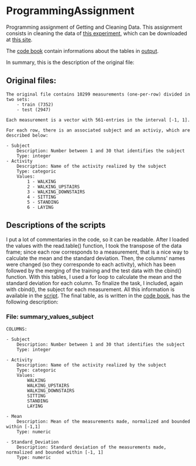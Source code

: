 # ProgrammingAssignment
Programming assignment of Getting and Cleaning Data.
This assignment consists in cleaning the data of [this experiment](http://archive.ics.uci.edu/ml/datasets/Human+Activity+Recognition+Using+Smartphones), which can be downloaded at [this site](http://archive.ics.uci.edu/ml/datasets/Human+Activity+Recognition+Using+Smartphones).

The [code book](https://github.com/tdsh-ux/ProgrammingAssignment/blob/master/CodeBook.md) contain informations about the tables in [output](https://github.com/tdsh-ux/ProgrammingAssignment/tree/master/output).

In summary, this is the description of the original file:

## Original files:
	The original file contains 10299 measurements (one-per-row) divided in two sets:
		- train (7352)
		- test (2947)
		
	Each measurement is a vector with 561-entries in the interval [-1, 1].
	
	For each row, there is an associated subject and an activiy, which are described below:
	
	- Subject
		Description: Number between 1 and 30 that identifies the subject
		Type: integer
	- Activity
		Description: Name of the activity realized by the subject
		Type: categoric
		Values:
			1 - WALKING
			2 - WALKING_UPSTAIRS
			3 - WALKING_DOWNSTAIRS
			4 - SITTING
			5 - STANDING
			6 - LAYING
      
## Descriptions of the scripts

I put a lot of commentaries in the code, so it can be readable. 
After I loaded the values with the read.table() function, I took the transpose of the data frame; since each row corresponds to a measurement, that is a nice way to calculate the mean and the standard deviation. Then, the columns' names were changed (so they corresponde to each activity), which has been followed by the merging of the training and the test data with the cbind() function. With this tables, I used a for loop to calculate the mean and the standard deviation for each column. To finalize the task, I included, again with cbind(), the subject for each measurement. All this information is available in the [script](https://github.com/tdsh-ux/ProgrammingAssignment/blob/master/run_analysis.R). The final table, as is written in the [code book](https://github.com/tdsh-ux/ProgrammingAssignment/blob/master/CodeBook.md), has the following description:
### File: summary_values_subject

	COLUMNS:
	
	- Subject
		Description: Number between 1 and 30 that identifies the subject
		Type: integer
	
	- Activity
		Description: Name of the activity realized by the subject
		Type: categoric
		Values:
			WALKING
			WALKING_UPSTAIRS
			WALKING_DOWNSTAIRS
			SITTING
			STANDING
			LAYING
			
	- Mean
		Description: Mean of the measurements made, normalized and bounded within [-1,1]
		Type: numeric
	
	- Standard_Deviation
		Description: Standard deviation of the measurements made, normalized and bounded within [-1, 1]
		Type: numeric
		
